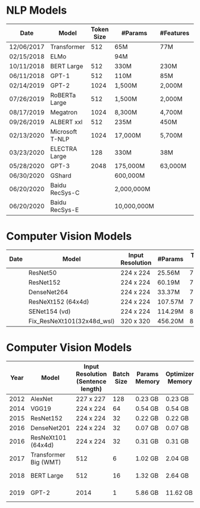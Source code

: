
# NLP Models

|    Date    |      Model      | Token Size |   #Params   | #Features | Inference GFLOPs | Training PFLOPs |
|------------|-----------------|------------|-------------|-----------|------------------|-----------------|
| 12/06/2017 | Transformer     |        512 | 65M         | 77M       | 54               | 23,000          |
| 02/15/2018 | ELMo            |            | 94M         |           |                  | 3,300           |
| 10/11/2018 | BERT Large      |        512 | 330M        | 230M      | 340              | 250,000         |
| 06/11/2018 | GPT-1           |        512 | 110M        | 85M       | 96               | 57,000          |
| 02/14/2019 | GPT-2           |       1024 | 1,500M      | 2,000M    | 3,400            |                 |
| 07/26/2019 | RoBERTa Large   |        512 | 1,500M      | 2,000M    | 3,400            | 4,300,000       |
| 08/17/2019 | Megatron        |       1024 | 8,300M      | 4,700M    | 18,000           | 8,100,000       |
| 09/26/2019 | ALBERT xxl      |        512 | 235M        | 450M      | 2,500            | 31,000,000      |
| 02/13/2020 | Microsoft T-NLP |       1024 | 17,000M     | 5,700M    | 36,000           | 28,000,000      |
| 03/23/2020 | ELECTRA Large   |        128 | 330M        | 38M       | 79               | 3,100,000       |
| 05/28/2020 | GPT-3           |       2048 | 175,000M    | 63,000M   | 740,000          | 310,000,000     |
| 06/30/2020 | GShard          |            | 600,000M    |           |                  |                 |
| 06/20/2020 | Baidu RecSys-C  |            | 2,000,000M  |           | ~O(0.1)          |                 |
| 06/20/2020 | Baidu RecSys-E  |            | 10,000,000M |           | ~O(0.1)          |                 |



# Computer Vision Models
| Date |           Model            | Input Resolution | #Params | Top-1 | Inference GFLOPs | Training PFLOPs |
|------|----------------------------|------------------|---------|-------|------------------|-----------------|
|      | ResNet50                   | 224 x 224        | 25.56M  | 76.50 |             8.19 |                 |
|      | ResNet152                  | 224 x 224        | 60.19M  | 78.30 |            23.05 |                 |
|      | DenseNet264                | 224 x 224        | 33.37M  | 78.00 |            11.54 |                 |
|      | ResNeXt152 (64x4d)         | 224 x 224        | 107.57M | 79.50 |            43.03 |                 |
|      | SENet154 (vd)              | 224 x 224        | 114.29M | 81.40 |            45.83 |                 |
|      | Fix_ResNeXt101(32x48d_wsl) | 320 x 320        | 456.20M | 86.30 |           354.23 |                 |

# Computer Vision Models
| Year |           Model            | Input Resolution (Sentence length)|  Batch Size   | Params Memory    | Optimizer Memory  | Activation Memory | Total Memory |
|------|----------------------------|-----------------------------------|---------------|------------------|-------------------|-------------------|--------------|
| 2012 | AlexNet                    | 227 x 227                         | 128           | 0.23 GB          | 0.23 GB           | 0.71 GB           |  1.71 GB     |           
| 2014 | VGG19                      | 224 x 224                         | 64            | 0.54 GB          | 0.54 GB           | 4.64 GB           |  5.72 GB     |
| 2015 | ResNet152                  | 224 x 224                         | 32            | 0.22 GB          | 0.22 GB           | 5.14 GB           |  5.58 GB     |
| 2016 | DenseNet201                | 224 x 224                         | 32            | 0.07 GB          | 0.07 GB           | 6.04 GB           |  6.18 GB     |
| 2016 | ResNeXt101 (64x4d)         | 224 x 224                         | 32            | 0.31 GB          | 0.31 GB           | 7.34 GB           |  7.96 GB     |
| 2017 | Transformer Big (WMT)      | 512                               | 6             | 1.02 GB          | 2.04 GB           | 11.78 GB          |  14.84 GB    |
| 2018 | BERT Large                 | 512                               | 16            | 1.32 GB          | 2.64 GB           | 14.38 GB          |  18.34 GB    | 
| 2019 | GPT-2                      | 2014                              | 1             | 5.86 GB          | 11.62 GB          | 8.63 GB           |  26.21 GB    |
